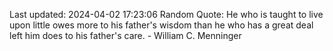 Last updated: 2024-04-02 17:23:06
Random Quote: He who is taught to live upon little owes more to his father's wisdom than he who has a great deal left him does to his father's care. - William C. Menninger